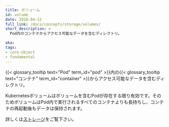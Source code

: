 ```yaml
---
title: ボリューム
id: volume
date: 2018-04-12
full_link: /docs/concepts/storage/volumes/
short_description: >
  Pod内のコンテナからアクセス可能なデータを含むディレクトリ。

aka: 
tags:
- core-object
- fundamental
---
```

 {{< glossary_tooltip text="Pod" term_id="pod" >}}内の{{< glossary_tooltip text="コンテナ" term_id="container" >}}からアクセス可能なデータを含むディレクトリ。

<!--more--> 

Kubernetesボリュームはボリュームを含むPodが存在する限り有効です。そのためボリュームはPod内で実行されるすべてのコンテナよりも長持ちし、コンテナの再起動後もデータは保持されます。

詳しくは[ストレージ](https://kubernetes.io/docs/concepts/storage/)をご覧下さい。

